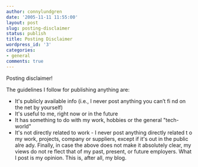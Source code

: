 ```yaml
---
author: connylundgren
date: '2005-11-11 11:55:00'
layout: post
slug: posting-disclaimer
status: publish
title: Posting Disclaimer
wordpress_id: '3'
categories:
- general
comments: true
---
```


Posting disclaimer!

The guidelines I follow for publishing anything are:

  * It's publicly available info (i.e., I never post anything you can’t fi nd on the net by yourself)
  * It's useful to me, right now or in the future
  * It has something to do with my work, hobbies or the general "tech-world"
  * It's not directly related to work - I never post anything directly related t o my work, projects, company or suppliers, except if it's out in the public alre ady.
Finally, in case the above does not make it absolutely clear, my views do not
re flect that of my past, present, or future employers. What I post is my
opinion. This is, after all, my blog.

